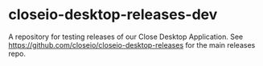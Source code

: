 # closeio-desktop-releases-dev
A repository for testing releases of our Close Desktop Application. See https://github.com/closeio/closeio-desktop-releases for the main releases repo.
